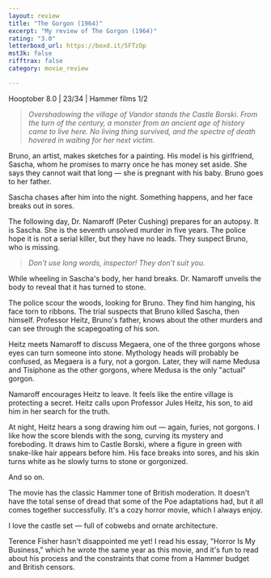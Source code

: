 ```yaml
---
layout: review
title: "The Gorgon (1964)"
excerpt: "My review of The Gorgon (1964)"
rating: "3.0"
letterboxd_url: https://boxd.it/5FTzOp
mst3k: false
rifftrax: false
category: movie_review

---
```


Hooptober 8.0 | 23/34 | Hammer films 1/2

<blockquote><i>Overshadowing the village of Vandor stands the Castle Borski. From the turn of the century, a monster from an ancient age of history came to live here. No living thing survived, and the spectre of death hovered in waiting for her next victim.</i></blockquote>

Bruno, an artist, makes sketches for a painting. His model is his girlfriend, Sascha, whom he promises to marry once he has money set aside. She says they cannot wait that long — she is pregnant with his baby. Bruno goes to her father.

Sascha chases after him into the night. Something happens, and her face breaks out in sores.

The following day, Dr. Namaroff (Peter Cushing) prepares for an autopsy. It is Sascha. She is the seventh unsolved murder in five years. The police hope it is not a serial killer, but they have no leads. They suspect Bruno, who is missing.

<blockquote><i>Don't use long words, inspector! They don't suit you.</i></blockquote>

While wheeling in Sascha's body, her hand breaks. Dr. Namaroff unveils the body to reveal that it has turned to stone.

The police scour the woods, looking for Bruno. They find him hanging, his face torn to ribbons. The trial suspects that Bruno killed Sascha, then himself. Professor Heitz, Bruno's father, knows about the other murders and can see through the scapegoating of his son.

Heitz meets Namaroff to discuss Megaera, one of the three gorgons whose eyes can turn someone into stone. Mythology heads will probably be confused, as Megaera is a fury, not a gorgon. Later, they will name Medusa and Tisiphone as the other gorgons, where Medusa is the only "actual" gorgon.

Namaroff encourages Heitz to leave. It feels like the entire village is protecting a secret. Heitz calls upon Professor Jules Heitz, his son, to aid him in her search for the truth.

At night, Heitz hears a song drawing him out — again, furies, not gorgons. I like how the score blends with the song, curving its mystery and foreboding. It draws him to Castle Borski, where a figure in green with snake-like hair appears before him. His face breaks into sores, and his skin turns white as he slowly turns to stone or gorgonized.

And so on.

The movie has the classic Hammer tone of British moderation. It doesn't have the total sense of dread that some of the Poe adaptations had, but it all comes together successfully. It's a cozy horror movie, which I always enjoy.

I love the castle set — full of cobwebs and ornate architecture.

Terence Fisher hasn't disappointed me yet! I read his essay, "Horror Is My Business," which he wrote the same year as this movie, and it's fun to read about his process and the constraints that come from a Hammer budget and British censors.